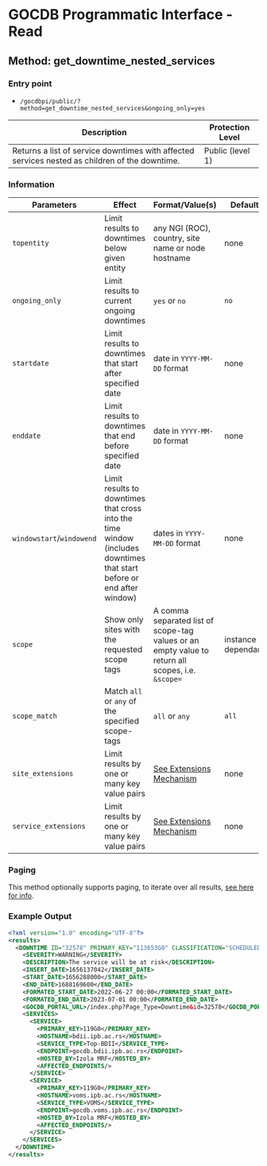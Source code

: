 # GOCDB Programmatic Interface - Read

## Method: get_downtime_nested_services

### Entry point

- `/gocdbpi/public/?method=get_downtime_nested_services&ongoing_only=yes`

| Description | Protection Level |
| - | - |
| Returns a list of service downtimes with affected services nested as children of the downtime.  | Public (level 1) |

### Information

| Parameters | Effect | Format/Value(s) | Default | Example |
| - | - | - | - | - |
| `topentity` | Limit results to downtimes below given entity | any NGI (ROC), country, site name or node hostname | none | `?method=get_downtime&topentity=RAL-LCG2` |
| `ongoing_only` | Limit results to current ongoing downtimes | `yes` or `no` | `no` | `?method=get_downtime&ongoing_only=yes` |
| `startdate` | Limit results to downtimes that start after specified date | date in `YYYY-MM-DD` format | none | `?method=get_downtime&startdate=2021-12-08`  |
| `enddate` | Limit results to downtimes that end before specified date | date in `YYYY-MM-DD` format | none | `?method=get_downtime&enddate=2021-12-14`  |
| `windowstart`/`windowend` | Limit results to downtimes that cross into the time window (includes downtimes that start before or end after window) | dates in `YYYY-MM-DD` format | none | `?method=get_downtime&windowstart=2021-12-08&windowend=2021-12-15` |
| `scope` | Show only sites with the requested scope tags | A comma separated list of scope-tag values or an empty value to return all scopes, i.e. `&scope=` | instance dependant | `?method=get_site&scope=Local` |
| `scope_match` | Match `all` or `any` of the specified scope-tags | `all` or `any` | `all` | `?method=get_site&scope=Local,EGI&scope_match=any` |
| `site_extensions` | Limit results by one or many key value pairs | [See Extensions Mechanism](https://docs.egi.eu/internal/configuration-database/extension-properties/) | none | `?method=get_site&site_extensions=(KeyName=KeyValue)` |
| `service_extensions` | Limit results by one or many key value pairs | [See Extensions Mechanism](https://docs.egi.eu/internal/configuration-database/extension-properties/) | none | `?method=get_site&service_extensions=(KeyName=KeyValue)` |

### Paging

This method optionally supports paging, to iterate over all results,
[see here for info](https://wiki.egi.eu/wiki/GOCDB/notifications#Optional_Cursor_Paging_on_Read_API).

### Example Output

```xml
<?xml version="1.0" encoding="UTF-8"?>
<results>
  <DOWNTIME ID="32578" PRIMARY_KEY="113653G0" CLASSIFICATION="SCHEDULED">
    <SEVERITY>WARNING</SEVERITY>
    <DESCRIPTION>The service will be at risk</DESCRIPTION>
    <INSERT_DATE>1656137042</INSERT_DATE>
    <START_DATE>1656288000</START_DATE>
    <END_DATE>1688169600</END_DATE>
    <FORMATED_START_DATE>2022-06-27 00:00</FORMATED_START_DATE>
    <FORMATED_END_DATE>2023-07-01 00:00</FORMATED_END_DATE>
    <GOCDB_PORTAL_URL>/index.php?Page_Type=Downtime&id=32578</GOCDB_PORTAL_URL>
    <SERVICES>
      <SERVICE>
        <PRIMARY_KEY>119G0</PRIMARY_KEY>
        <HOSTNAME>bdii.ipb.ac.rs</HOSTNAME>
        <SERVICE_TYPE>Top-BDII</SERVICE_TYPE>
        <ENDPOINT>gocdb.bdii.ipb.ac.rs</ENDPOINT>
        <HOSTED_BY>Izola MRF</HOSTED_BY>
        <AFFECTED_ENDPOINTS/>
      </SERVICE>
      <SERVICE>
        <PRIMARY_KEY>119G0</PRIMARY_KEY>
        <HOSTNAME>voms.ipb.ac.rs</HOSTNAME>
        <SERVICE_TYPE>VOMS</SERVICE_TYPE>
        <ENDPOINT>gocdb.voms.ipb.ac.rs</ENDPOINT>
        <HOSTED_BY>Izola MRF</HOSTED_BY>
        <AFFECTED_ENDPOINTS/>
      </SERVICE>
    </SERVICES>
  </DOWNTIME>
</results>
```
